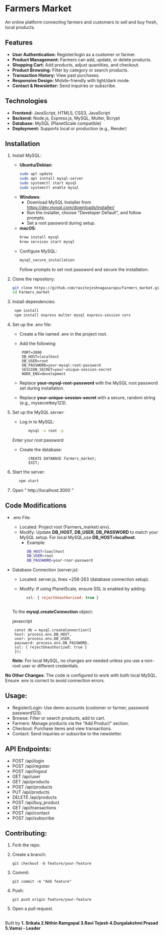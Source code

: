 # Farmers Market

An online platform connecting farmers and customers to sell and buy fresh, local products.

## Features
- **User Authentication:** Register/login as a customer or farmer.
- **Product Management:** Farmers can add, update, or delete products.
- **Shopping Cart:** Add products, adjust quantities, and checkout.
- **Product Browsing:** Filter by category or search products.
- **Transaction History:** View past purchases.
- **Responsive Design:** Mobile-friendly with light/dark mode.
- **Contact & Newsletter:** Send inquiries or subscribe.

## Technologies
- **Frontend:** JavaScript, HTML5, CSS3, JavaScript
- **Backend:** Node.js, Express.js, MySQL, Multer, Bcrypt
- **Database:** MySQL (PlanetScale compatible)
- **Deployment:** Supports local or production (e.g., Render)

## Installation

1. Install MySQL:
   - **Ubuntu/Debian**:
     ```bash
     sudo apt update
     sudo apt install mysql-server
     sudo systemctl start mysql
     sudo systemctl enable mysql
     ```
   - **Windows**:
     - Download MySQL Installer from https://dev.mysql.com/downloads/installer/
     - Run the installer, choose "Developer Default", and follow prompts.
     - Set a root password during setup.
   - **macOS**:
     ```bash
     brew install mysql
     brew services start mysql
     ```
   - Configure MySQL:
     ```bash
     mysql_secure_installation
     ```
     Follow prompts to set root password and secure the installation.

2. Clone the repository:
   ```bash
   git clone https://github.com/ravitejeshnagasarapu/Farmers_market.git
   cd Farmers_market

3. Install dependencies:
   ```bash
    npm install
    npm install express multer mysql express-session cors

4. Set up the .env file:
   - Create a file named .env in the project root.
   - Add the following:
  
          PORT=3000
          DB_HOST=localhost
          DB_USER=root
          DB_PASSWORD=your-mysql-root-password
          SESSION_SECRET=your-unique-session-secret
          NODE_ENV=development
  
    - Replace **your-mysql-root-password** with the MySQL root password set during installation.
    - Replace **your-unique-session-secret** with a secure, random string (e.g., mysecretkey123).

5. Set up the MySQL server:
   - Log in to MySQL:
     ```bash
         mysql -u root -p
    Enter your root password
   - Create the database:
      ```MySQL
          CREATE DATABASE farmers_market;
          EXIT;

6. Start the server:
   ```bash
      npm start

7. Open " http://localhost:3000 "


## Code Modifications
- .env File:
     - Located: Project root (Farmers_market/.env).
     - Modify: Update **DB_HOST, DB_USER, DB_PASSWORD** to match your MySQL setup. For local           MySQL,use **DB_HOST=localhost**.
       - Example:
         ```bash
         DB_HOST=loaclhost
         DB_USER=root
         DB_PASSWORD=your-roor-password

 - Database Connection (server.js):
      - Located: server.js, lines ~258-263 (database connection setup).
      - Modify: If using PlanetScale, ensure SSL is enabled by adding:
        
        ```javascript
           ssl: { rejectUnauthorized: true }
      
      To the **mysql.createConnection** object:
      
      javascript
      
        const db = mysql.createConnection({
        host: process.env.DB_HOST,
        user: process.env.DB_USER,
        password: process.env.DB_PASSWORD,
        ssl: { rejectUnauthorized: true }
        });
      
      **Note**: For local MySQL, no changes are needed unless you use a non-root user or 
         different credentials.

**No Other Changes**: The code is configured to work with both local MySQL. Ensure .env is correct to avoid connection errors.


## Usage:
   - Register/Login: Use demo accounts (customer or farmer, password: password123).
   - Browse: Filter or search products, add to cart.
   - Farmers: Manage products via the "Add Product" section.
   - Checkout: Purchase items and view transactions.
   - Contact: Send inquiries or subscribe to the newsletter.

## API Endpoints:
 - POST /api/login
 - POST /api/register
 - POST /api/logout
 - GET /api/user
 - GET /api/products
 - POST /api/products
 - PUT /api/products
 - DELETE /api/products
 - POST /api/buy_product
 - GET /api/transactions
 - POST /api/contact
 - POST /api/subscribe


## Contributing:
1. Fork the repo.
2. Create a branch:

       git checkout -b feature/your-feature

3. Commit:

       git commit -m "Add feature"

4. Push:

       git push origin feature/your-feature

5. Open a pull request.

##
 Built by **1. Srikala
          2.Nithin Ramgopal
          3.Ravi Tejesh
          4.Durgalakshmi Prasad
          5.Vamsi - Leader**
##
